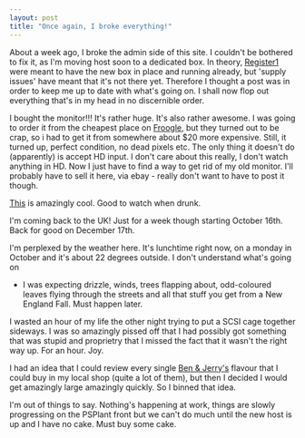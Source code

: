 ```yaml
---
layout: post
title: "Once again, I broke everything!"
---
```

About a week ago, I broke the admin side of this site. I couldn't be bothered
to fix it, as I'm moving host soon to a dedicated box. In theory,
[Register1][1] were meant to have the new box in place and running already,
but 'supply issues' have meant that it's not there yet. Therefore I thought a
post was in order to keep me up to date with what's going on. I shall now flop
out everything that's in my head in no discernible order.

I bought the monitor!!! It's rather huge. It's also rather awesome. I was
going to order it from the cheapest place on [Froogle][2], but they turned out
to be crap, so i had to get it from somewhere about $20 more expensive. Still,
it turned up, perfect condition, no dead pixels etc. The only thing it doesn't
do (apparently) is accept HD input. I don't care about this really, I don't
watch anything in HD. Now I just have to find a way to get rid of my old
monitor. I'll probably have to sell it here, via ebay - really don't want to
have to post it though.

[This][3] is amazingly cool. Good to watch when drunk.

I'm coming back to the UK! Just for a week though starting October 16th. Back
for good on December 17th.

I'm perplexed by the weather here. It's lunchtime right now, on a monday in
October and it's about 22 degrees outside. I don't understand what's going on
- I was expecting drizzle, winds, trees flapping about, odd-coloured leaves
flying through the streets and all that stuff you get from a New England Fall.
Must happen later.

I wasted an hour of my life the other night trying to put a SCSI cage together
sideways. I was so amazingly pissed off that I had possibly got something that
was stupid and proprietry that I missed the fact that it wasn't the right way
up. For an hour. Joy.

I had an idea that I could review every single [Ben & Jerry's][4] flavour that
I could buy in my local shop (quite a lot of them), but then I decided I would
get amazingly large amazingly quickly. So I binned that idea.

I'm out of things to say. Nothing's happening at work, things are slowly
progressing on the PSPlant front but we can't do much until the new host
is up and I have no cake. Must buy some cake.

   [1]: http://www.register1.net

   [2]: http://www.froogle.com

   [3]: http://www.coverpop.com/whitney/index.php?var=v0

   [4]: http://www.benjerry.com/

